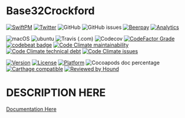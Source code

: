 # Base32Crockford

[![SwiftPM](https://img.shields.io/badge/SPM-Linux%20%7C%20iOS%20%7C%20macOS%20%7C%20watchOS%20%7C%20tvOS-success?logo=swift)](https://swift.org)
[![Twitter](https://img.shields.io/badge/twitter-@brightdigit-blue.svg?style=flat)](http://twitter.com/brightdigit)
![GitHub](https://img.shields.io/github/license/brightdigit/Base32Crockford)
![GitHub issues](https://img.shields.io/github/issues/brightdigit/Base32Crockford)
[![Beerpay](https://img.shields.io/beerpay/brightdigit/Base32Crockford.svg?maxAge=2592000)](https://beerpay.io/brightdigit/Base32Crockford)
[![Analytics](https://ga-beacon.appspot.com/UA-33667276-5/brightdigit/Base32Crockford?flat&useReferer)](https://github.com/igrigorik/ga-beacon)

![macOS](https://github.com/brightdigit/Base32Crockford/workflows/macOS/badge.svg)
![ubuntu](https://github.com/brightdigit/Base32Crockford/workflows/ubuntu/badge.svg)
![Travis (.com)](https://img.shields.io/travis/com/brightdigit/Base32Crockford?logo=travis)
![Codecov](https://img.shields.io/codecov/c/github/brightdigit/Base32Crockford)
[![CodeFactor Grade](https://img.shields.io/codefactor/grade/github/brightdigit/Base32Crockford)](https://www.codefactor.io/repository/github/brightdigit/base32crockford)
[![codebeat badge](https://codebeat.co/badges/4f86fb90-f8de-40c5-ab63-e6069cde5002)](https://codebeat.co/projects/github-com-brightdigit-Base32Crockford-master)
[![Code Climate maintainability](https://img.shields.io/codeclimate/maintainability/brightdigit/Base32Crockford)](https://codeclimate.com/github/brightdigit/Base32Crockford)
[![Code Climate technical debt](https://img.shields.io/codeclimate/tech-debt/brightdigit/Base32Crockford?label=debt)](https://codeclimate.com/github/brightdigit/Base32Crockford)
[![Code Climate issues](https://img.shields.io/codeclimate/issues/brightdigit/Base32Crockford)](https://codeclimate.com/github/brightdigit/Base32Crockford)

[![Version](https://img.shields.io/cocoapods/v/Base32Crockford.svg?style=flat)](https://cocoapods.org/pods/Base32Crockford)
[![License](https://img.shields.io/cocoapods/l/Base32Crockford.svg?style=flat)](https://cocoapods.org/pods/Base32Crockford)
[![Platform](https://img.shields.io/cocoapods/p/Base32Crockford.svg?style=flat)](https://cocoapods.org/pods/Base32Crockford)
![Cocoapods doc percentage](https://img.shields.io/cocoapods/metrics/doc-percent/Base32Crockford)
[![Carthage compatible](https://img.shields.io/badge/Carthage-compatible-4BC51D.svg?style=flat)](https://github.com/Carthage/Carthage)
[![Reviewed by Hound](https://img.shields.io/badge/Reviewed_by-Hound-8E64B0.svg)](https://houndci.com)

# DESCRIPTION HERE

[Documentation Here](/docs/README.md)

